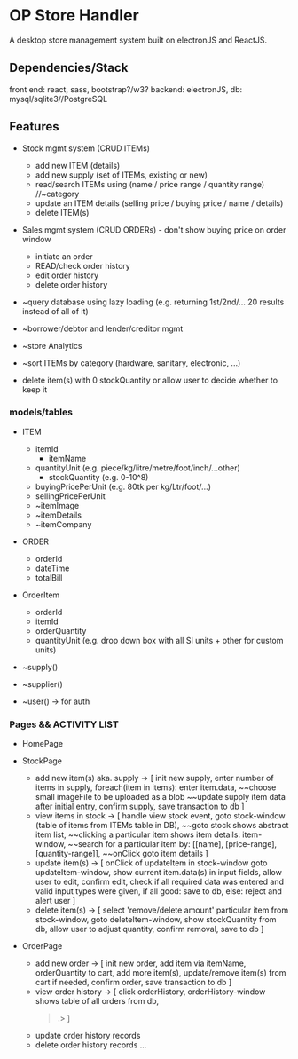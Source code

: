 # OP Store Handler

A desktop store management system built on electronJS and ReactJS.

## Dependencies/Stack

front end: react, sass, bootstrap?/w3?
backend: electronJS,
db: mysql/sqlite3//PostgreSQL

## Features

- Stock mgmt system (CRUD ITEMs)

  - add new ITEM (details)
  - add new supply (set of ITEMs, existing or new)
  - read/search ITEMs using (name / price range / quantity range) //~category
  - update an ITEM details (selling price / buying price / name / details)
  - delete ITEM(s)

- Sales mgmt system (CRUD ORDERs) - don't show buying price on order window

  - initiate an order
  - READ/check order history
  - edit order history
  - delete order history

- ~query database using lazy loading (e.g. returning 1st/2nd/... 20 results instead of all of it)
- ~borrower/debtor and lender/creditor mgmt
- ~store Analytics
- ~sort ITEMs by category (hardware, sanitary, electronic, ...)
- delete item(s) with 0 stockQuantity or allow user to decide whether to keep it


### models/tables

- ITEM
  - itemId
	- itemName
  - quantityUnit (e.g. piece/kg/litre/metre/foot/inch/...other)
	- stockQuantity (e.g. 0-10^8)
  - buyingPricePerUnit (e.g. 80tk per kg/Ltr/foot/...)
  - sellingPricePerUnit
  - ~itemImage
  - ~itemDetails
  - ~itemCompany

- ORDER
	- orderId
	- dateTime
	- totalBill

- OrderItem
	- orderId
	- itemId
	- orderQuantity
	- quantityUnit (e.g. drop down box with all SI units + other for custom units)

- ~supply()

- ~supplier()
- ~user() -> for auth

### Pages && ACTIVITY LIST

- HomePage

- StockPage
  - add new item(s) aka. supply -> [
    init new supply,
    enter number of items in supply,
    foreach(item in items): enter item.data,
    ~~choose small imageFile to be uploaded as a blob
    ~~update supply item data after initial entry,
    confirm supply,
    save transaction to db
  ]
  - view items in stock -> [
    handle view stock event,
    goto stock-window (table of items from ITEMs table in DB),
    ~~goto stock shows abstract item list,
    ~~clicking a particular item shows item details: item-window,
    ~~search for a particular item by: [[name], [price-range], [quantity-range]],
    ~~onClick goto item details
  ]
  - update item(s) -> [
    onClick of updateItem in stock-window goto updateItem-window,
    show current item.data(s) in input fields,
    allow user to edit,
    confirm edit,
    check if all required data was entered and valid input types were given,
    if all good: save to db,
    else: reject and alert user
  ]
  - delete item(s) -> [
    select 'remove/delete amount' particular item from stock-window,
    goto deleteItem-window,
    show stockQuantity from db,
    allow user to adjust quantity,
    confirm removal,
    save to db
  ]

- OrderPage
  - add new order -> [
    init new order,
    add item via itemName, orderQuantity to cart,
    add more item(s),
    update/remove item(s) from cart if needed,
    confirm order,
    save transaction to db
  ]
  - view order history -> [
    click orderHistory,
    orderHistory-window shows table of all orders from db,
    >.>
  ]
  - update order history records
  - delete order history records
...